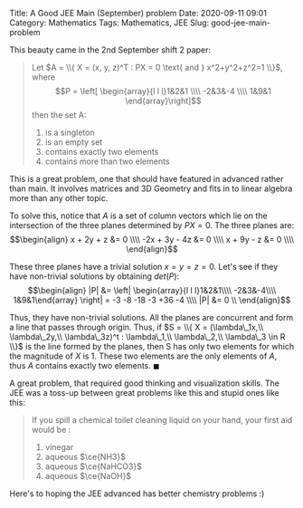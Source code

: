 Title: A Good JEE Main (September) problem
Date: 2020-09-11 09:01
Category: Mathematics
Tags: Mathematics, JEE
Slug: good-jee-main-problem

This beauty came in the 2nd September shift 2 paper:
> Let $A = \\{ X = (x, y, z)^T : PX = 0 \text{ and } x^2+y^2+z^2=1 \\}$, where 
> $$P = \left[ \begin{array}{l l l}1&2&1 \\\\ -2&3&-4 \\\\ 1&9&1 \end{array}\right]$$
> then the set A:
>
> 1. is a singleton
> 2. is an empty set
> 3. contains exactly two elements
> 4. contains more than two elements

This is a great problem, one that should have featured in advanced rather than 
main. It involves matrices and 3D Geometry and fits in to linear algebra more 
than any other topic.

To solve this, notice that $A$ is a set of column vectors which lie on the intersection
of the three planes determined by $PX = 0$. The three planes are:
$$\begin{align}
x + 2y + z &= 0 \\\\
-2x + 3y - 4z &= 0 \\\\
x + 9y - z &= 0 \\\\
\end{align}$$

These three planes have a trivial solution $x = y = z = 0$. Let's see if they
have non-trivial solutions by obtaining $det(P)$:
$$\begin{align}
|P| &= \left| \begin{array}{l l l}1&2&1\\\\ -2&3&-4\\\\ 1&9&1\end{array} \right| = -3 -8 -18 -3 +36 -4 \\\\
|P| &= 0 \\
\end{align}$$

Thus, they have non-trivial solutions. All the planes are concurrent and form a 
line that passes through origin. Thus, if $S = \\{ X = (\lambda\_1x,\\  \lambda\_2y,\\  \lambda\_3z)^t : 
\lambda\_1,\\  \lambda\_2,\\  \lambda\_3 \in R \\}$ is the line formed by the planes, 
then S has only two elements for which the magnitude of $X$ is 1. These two elements
are the only elements of $A$, thus $A$ contains exactly two elements. $\blacksquare$

A great problem, that required good thinking and visualization skills. The JEE
was a toss-up between great problems like this and stupid ones like this:

> If you spill a chemical toilet cleaning liquid on your hand, your first aid 
> would be : 
>
> 1. vinegar
> 2. aqueous $\ce{NH3}$
> 3. aqueous $\ce{NaHCO3}$
> 4. aqueous $\ce{NaOH}$

Here's to hoping the JEE advanced has better chemistry problems :)
